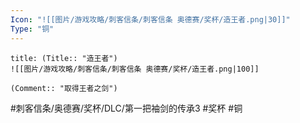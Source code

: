 ```yaml
---
Icon: "![[图片/游戏攻略/刺客信条/刺客信条 奥德赛/奖杯/造王者.png|30]]"
Type: "铜"
---
```

```ad-common-bronze-trophy
title: (Title:: "造王者")
![[图片/游戏攻略/刺客信条/刺客信条 奥德赛/奖杯/造王者.png|100]]

(Comment:: "取得王者之剑")
```

#刺客信条/奥德赛/奖杯/DLC/第一把袖剑的传承3 #奖杯 #铜
